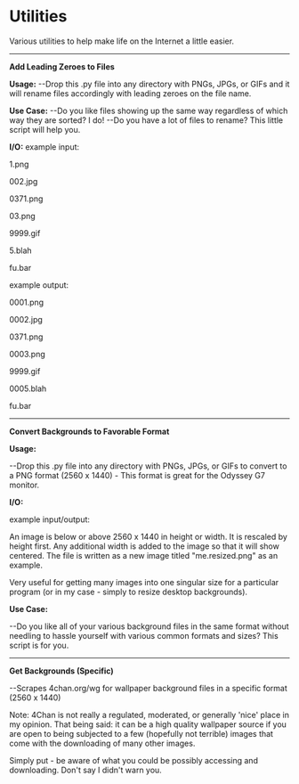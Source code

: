 # Utilities
Various utilities to help make life on the Internet a little easier.


-------------------------------
**Add Leading Zeroes to Files**

**Usage:** 
--Drop this .py file into any directory with PNGs, JPGs, or GIFs and it will rename files accordingly with leading zeroes on the file name.

**Use Case:**
--Do you like files showing up the same way regardless of which way they are sorted? I do!
--Do you have a lot of files to rename? This little script will help you.

**I/O:** 
example input: 

1.png

002.jpg

0371.png

03.png

9999.gif

5.blah

fu.bar

example output:

0001.png

0002.jpg

0371.png

0003.png

9999.gif

0005.blah

fu.bar


-------------------------------------------
**Convert Backgrounds to Favorable Format**

**Usage:**

--Drop this .py file into any directory with PNGs, JPGs, or GIFs to convert to a PNG format (2560 x 1440) - This format is great for the Odyssey G7 monitor.

**I/O:** 

example input/output:

An image is below or above 2560 x 1440 in height or width. It is rescaled by height first. Any additional width is added to the image so that it will show centered. The file is written as a new image titled "me.resized.png" as an example. 

Very useful for getting many images into one singular size for a particular program (or in my case - simply to resize desktop backgrounds).

**Use Case:**

--Do you like all of your various background files in the same format without needling to hassle yourself with various common formats and sizes? This script is for you. 


------------------------------
**Get Backgrounds (Specific)**

--Scrapes 4chan.org/wg for wallpaper background files in a specific format (2560 x 1440)

Note: 4Chan is not really a regulated, moderated, or generally 'nice' place in my opinion. That being said: it can be a high quality wallpaper source if you are open to being subjected to a few (hopefully not terrible) images that come with the downloading of many other images. 

Simply put - be aware of what you could be possibly accessing and downloading. Don't say I didn't warn you.
